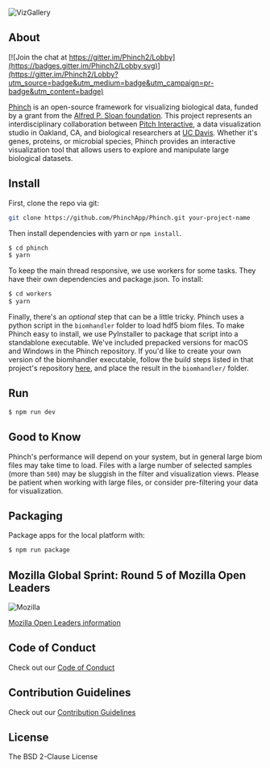 ![VizGallery](https://raw.githubusercontent.com/shujianbu/Phinch/master/viz_gallery.png)

## About

[![Join the chat at https://gitter.im/Phinch2/Lobby](https://badges.gitter.im/Phinch2/Lobby.svg)](https://gitter.im/Phinch2/Lobby?utm_source=badge&utm_medium=badge&utm_campaign=pr-badge&utm_content=badge)

[Phinch](http://phinch.org/) is an open-source framework for visualizing biological data, funded by a grant from the [Alfred P. Sloan foundation](http://www.sloan.org/). This project represents an interdisciplinary collaboration between [Pitch Interactive](http://www.pitchinteractive.com/beta/index.php), a data visualization studio in Oakland, CA, and biological researchers at [UC Davis](http://www.ucdavis.edu/). Whether it's genes, proteins, or microbial species, Phinch provides an interactive visualization tool that allows users to explore and manipulate large biological datasets.

## Install

First, clone the repo via git:

```bash
git clone https://github.com/PhinchApp/Phinch.git your-project-name
```

Then install dependencies with yarn or `npm install`.

```bash
$ cd phinch
$ yarn
```

To keep the main thread responsive, we use workers for some tasks. They have their own dependencies and package.json. To install:

```bash
$ cd workers
$ yarn
```

Finally, there's an *optional* step that can be a little tricky. Phinch uses a python script in the  `biomhandler` folder to load hdf5 biom files. To make Phinch easy to install, we use PyInstaller to package that script into a standablone executable. We've included prepacked versions for macOS and Windows in the Phinch repository. If you'd like to create your own version of the biomhandler executable, follow the build steps listed in that project's repository [here](https://github.com/PhinchApp/biomhandler), and place the result in the `biomhandler/` folder.

## Run
```bash
$ npm run dev
```

## Good to Know

Phinch's performance will depend on your system, but in general large biom files may take time to load. Files with a large number of selected samples (more than `500`) may be sluggish in the filter and visualization views. Please be patient when working with large files, or consider pre-filtering your data for visualization.

## Packaging

Package apps for the local platform with:

```bash
$ npm run package
```

## Mozilla Global Sprint: Round 5 of Mozilla Open Leaders

![Mozilla](/512px-Mozilla_logo.svg.png)

[Mozilla Open Leaders information](https://mozilla.github.io/leadership-training/round-5/projects/)

## Code of Conduct

Check out our [Code of Conduct](/CONDUCT.md)

## Contribution Guidelines

Check out our [Contribution Guidelines](/CONTRIBUTING.md)

## License
The BSD 2-Clause License
